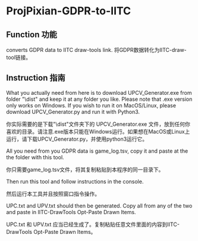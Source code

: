 # ProjPixian-GDPR-to-IITC
## Function 功能

converts GDPR data to IITC draw-tools link.
将GDPR数据转化为IITC-draw-tool链接。

## Instruction 指南
What you actually need from here is to download UPCV_Generator.exe from folder "\dist" and keep it at any folder you like. Please note that .exe version only works on Windows. If you wish to run it on MacOS/Linux, please download UPCV_Generator.py and run it with Python3.

你实际需要的是下载"\dist"文件夹下的 UPCV_Generator.exe 文件，放到任何你喜欢的目录。请注意.exe版本只能在Windows运行。如果想在MacOS或Linux上运行，请下载UPCV_Generator.py，并使用python3运行它。


All you need from you GDPR data is game_log.tsv, copy it and paste at the the folder with this tool.

你只需要game_log.tsv文件，将其复制粘贴到本程序的同一目录下。


Then run this tool and follow instructions in the console.

然后运行本工具并且按照窗口指令操作。


UPC.txt and UPV.txt should then be generated. Copy all from any of the two and paste in IITC-DrawTools Opt-Paste Drawn Items.

UPC.txt 和 UPV.txt 应当已经生成了。复制粘贴任意文件里面的内容到IITC-DrawTools Opt-Paste Drawn Items。
